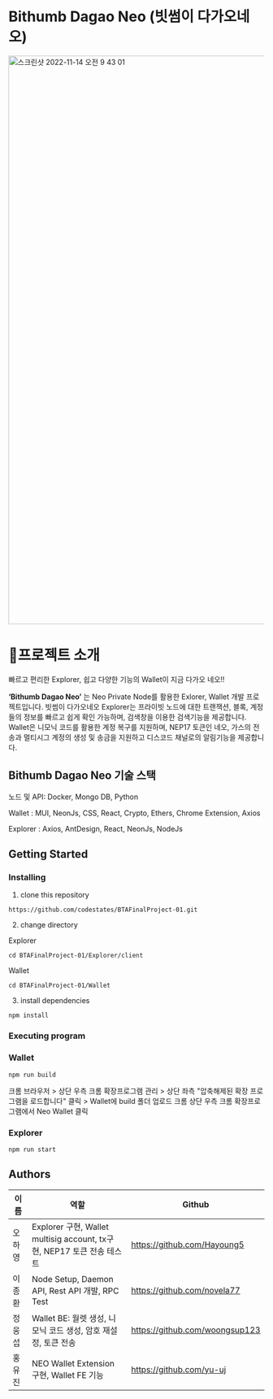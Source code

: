 # Bithumb Dagao Neo (빗썸이 다가오네오)
<img width="1119" alt="스크린샷 2022-11-14 오전 9 43 01" src="https://user-images.githubusercontent.com/104472372/201553707-80392876-a7cd-48d6-801a-14ce7467e375.png">


# 📙프로젝트 소개

빠르고 편리한 Explorer, 쉽고 다양한 기능의 Wallet이 지금 다가오 네오!!

**‘Bithumb Dagao Neo’** 는 Neo Private Node를 활용한 Exlorer, Wallet 개발 프로젝트입니다. 빗썸이 다가오네오 Explorer는 프라이빗 노드에 대한 트랜잭션, 블록, 계정들의 정보를 빠르고 쉽게 확인 가능하며, 검색창을 이용한 검색기능을 제공합니다. Wallet은 니모닉 코드를 활용한 계정 복구를 지원하며, NEP17 토큰인 네오, 가스의 전송과 멀티시그 계정의 생성 및 송금을 지원하고 디스코드 채널로의 알림기능을 제공합니다.



## Bithumb Dagao Neo 기술 스택

노드 및 API: Docker, Mongo DB, Python

Wallet : MUI, NeonJs, CSS, React, Crypto, Ethers, Chrome Extension, Axios

Explorer : Axios, AntDesign, React, NeonJs, NodeJs


## Getting Started

### Installing

<!-- * How/where to download your program
* Any modifications needed to be made to files/folders -->

1. clone this repository

```
https://github.com/codestates/BTAFinalProject-01.git
```

2. change directory

Explorer
```
cd BTAFinalProject-01/Explorer/client
```

Wallet
```
cd BTAFinalProject-01/Wallet
```

3. install dependencies

```
npm install
```

### Executing program


### Wallet
<!-- * How to run the program
* Step-by-step bullets -->

```
npm run build
```

크롬 브라우저 > 상단 우측 크롬 확장프로그램 관리 > 상단 좌측 "압축해제된 확장 프로그램을 로드합니다" 클릭 > Wallet에 build 폴더 업로드
크롬 상단 우측 크롬 확장프로그램에서 Neo Wallet 클릭

### Explorer
<!-- * How to run the program
* Step-by-step bullets -->

```
npm run start
```

## Authors

이름 | 역할 | Github 
---- | ---- | ---- 
오하영 | Explorer 구현, Wallet multisig account, tx구현, NEP17 토큰 전송 테스트 | https://github.com/Hayoung5
이종환 | Node Setup, Daemon API, Rest API 개발, RPC Test | https://github.com/novela77
정웅섭 | Wallet BE: 월렛 생성, 니모닉 코드 생성, 암호 재설정, 토큰 전송 | https://github.com/woongsup123
홍유진 | NEO Wallet Extension 구현, Wallet FE 기능 | https://github.com/yu-uj

